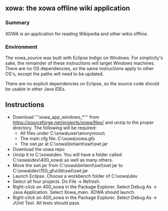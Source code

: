 ## xowa: the xowa offline wiki application

### Summary
XOWA is an application for reading Wikipedia and other wikis offline.

### Environment
The xowa_source was built with Eclipse Indigo on Windows. For simplicity's sake, the remainder of these instructions will target Windows machines. There are no OS dependencies, so the same instructions apply to other OS's, except the paths will need to be updated.

There are no explicit dependencies on Eclipse, so the source code should be usable in other Java IDEs.

## Instructions
* Download '''xowa_app_windows_*''' from https://sourceforge.net/projects/xowa/files/ and unzip to the proper directory. The following will be required:
  * All files under C:\xowa\user\anonymous\
  * The main cfg file: C:\xowa\xowa.gfs
  * The swt.jar at C:\xowa\bin\wnt\swt\swt.jar
* Download the xowa repo
* Unzip it to C:\xowa\dev\. You will have a folder called C:\xowa\dev\400_xowa\ as well as many others.
* Move the swt.jar from C:\xowa\bin\wnt\swt\swt.jar to C:\xowa\dev\150_gfui\lib\swt\swt.jar
* Launch Eclipse. Choose a workbench folder of C:\xowa\dev
* Select all four projects. Do File -> Refresh.
* Right-click on 400_xowa in the Package Explorer. Select Debug As -> Java Application. Select Xowa_main. XOWA should launch.
* Right-click on 400_xowa in the Package Explorer. Select Debug As -> JUnit Test. All tests should pass.
 
